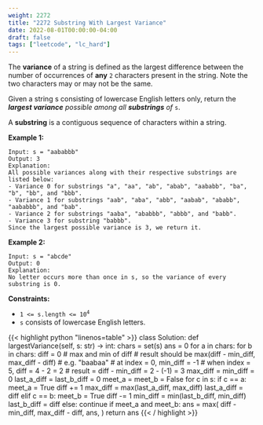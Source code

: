```yaml
---
weight: 2272
title: "2272 Substring With Largest Variance"
date: 2022-08-01T00:00:00-04:00
draft: false
tags: ["leetcode", "lc_hard"]
---
```


The **variance** of a string is defined as the largest difference between the number of occurrences of **any** `2` characters present in the string. Note the two characters may or may not be the same.

Given a string s consisting of lowercase English letters only, return the _**largest variance** possible among all **substrings** of_ `s`.

A **substring** is a contiguous sequence of characters within a string.

**Example 1:**
```
Input: s = "aababbb"
Output: 3
Explanation:
All possible variances along with their respective substrings are listed below:
- Variance 0 for substrings "a", "aa", "ab", "abab", "aababb", "ba", "b", "bb", and "bbb".
- Variance 1 for substrings "aab", "aba", "abb", "aabab", "ababb", "aababbb", and "bab".
- Variance 2 for substrings "aaba", "ababbb", "abbb", and "babb".
- Variance 3 for substring "babbb".
Since the largest possible variance is 3, we return it.
```
**Example 2:**
```
Input: s = "abcde"
Output: 0
Explanation:
No letter occurs more than once in s, so the variance of every substring is 0.
```

**Constraints:**
- <code>1 <= s.length <= 10<sup>4</sup></code>
- `s` consists of lowercase English letters.

<div class="tabs"></div>
<div class="tab-content">
<div id="python" class="lang">
{{< highlight python "linenos=table" >}}
class Solution:
    def largestVariance(self, s: str) -> int:
        chars = set(s)
        ans = 0
        for a in chars:
            for b in chars:
                diff = 0
                # max and min of diff
				# result should be max(diff - min_diff, max_diff - diff)
				# e.g. "baabaa"
                #      at index = 0, min_diff = -1
                #      when index = 5, diff = 4 - 2 = 2
                #      result = diff - min_diff = 2 - (-1) = 3
                max_diff = min_diff = 0
                last_a_diff = last_b_diff = 0
                meet_a = meet_b = False
                for c in s:
                    if c == a:
                        meet_a = True
                        diff += 1
                        max_diff = max(last_a_diff, max_diff)
                        last_a_diff = diff
                    elif c == b:
                        meet_b = True
                        diff -= 1
                        min_diff = min(last_b_diff, min_diff)
                        last_b_diff = diff
                    else:
                        continue
                    if meet_a and meet_b:
                        ans = max(
                            diff - min_diff,
                            max_diff - diff,
                            ans,
                        )
        return ans
{{< / highlight >}}
</div>
</div>
